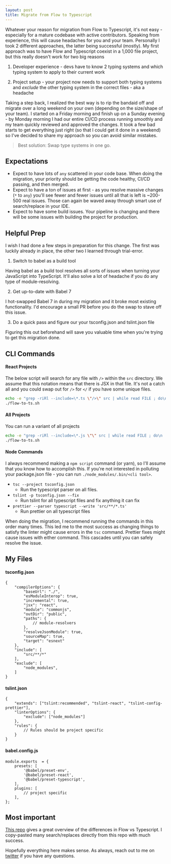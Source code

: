 ```yaml
---
layout: post
title: Migrate from Flow to Typescript
---
```


Whatever your reason for migration from Flow to Typescript, it's not easy - especially for a mature codebase with active contributors. Speaking from experience, this will cause headaches for you and your team. Personally I took 2 different approaches, the latter being successful (mostly). My first approach was to have Flow and Typescript coexist in a 1,000 file project, but this really doesn't work for two big reasons 

1) Developer experience - devs have to know 2 typing systems and which typing system to apply to their current work

2) Project setup - your project now needs to support both typing systems and _exclude_ the other typing system in the correct files - aka a headache

Taking a step back, I realized the best way is to rip the bandaid off and migrate over a long weekend on your own (depending on the size/shape of your team). I started on a Friday morning and finish up on a Sunday evening - by Monday morning I had our entire CI/CD process running smoothly and my team quickly reviewed and approved the changes. It took a few bad starts to get everything just right (so that I could get it done in a weekend) so I've decided to share my approach so you can avoid similar mistakes.

> Best solution: Swap type systems in one go.

## Expectations
* Expect to have lots of `any` scattered in your code base. When doing the migration, your priority should be getting the code healthy, CI/CD passing, and then merged. 
* Expect to have a ton of issues at first - as you resolve massive changes (`*` to `any`) you'll see fewer and fewer issues until all that is left is ~200-500 real issues. Those can again be waved away through smart use of search/replace in your IDE.
* Expect to have some build issues. Your pipeline is changing and there will be some issues with building the project for production.

## Helpful Prep
I wish I had done a few steps in preparation for this change. The first was luckily already in place, the other two I learned through trial-error.

1) Switch to babel as a build tool

Having babel as a build tool resolves all sorts of issues when turning your JavaScript into TypeScript. It'll also solve a lot of headache if you do any type of module-resolving. 

2) Get up-to-date with Babel 7

I hot-swapped Babel 7 in during my migration and it broke most existing functionality. I'd encourage a small PR before you do the swap to stave off this issue.

3) Do a quick pass and figure our your tsconfig.json and tslint.json file

Figuring this out beforehand will save you valuable time when you're trying to get this migration done. 

## CLI Commands
#### React Projects
The below script will search for any file with `/>` within the `src` directory. We assume that this notation means that there is JSX in that file. It's not a catch all and you could swap out for `/>` for `</` if you have some unique files.
````bash
echo -e "grep -riRl --include=\*.ts \"/>\" src | while read FILE ; do\n    echo $FILE;\n    mv -v \"$FILE\" \"${FILE/.ts/.tsx}\";\ndone" >> flow-to-ts.sh
./flow-to-ts.sh
````

#### All Projects
You can run a variant of all projects

````bash
echo -e "grep -riRl --include=\*.js \"\" src | while read FILE ; do\n    echo $FILE;\n    mv -v \"$FILE\" \"${FILE/.js/.ts}\";\ndone" >> flow-to-ts.sh
./flow-to-ts.sh
````

#### Node Commands
I always recommend making a `npm script` command (or yarn), so I'll assume that you know how to accomplish this. If you're not interested in polluting your package.json file - you can run `./node_modules/.bin/<cli tool>`.

* `tsc --project tsconfig.json`
	* Run the typescript parser on all files.
* `tslint -p tsconfig.json --fix`
	* Run tslint for all typescript files and fix anything it can fix
* `prettier --parser typescript --write 'src/**/*.ts'`
	* Run prettier on all typescript files

When doing the migration, I recommend running the commands in this order many times. This led me to the most success as changing things to satisfy the linter might cause errors in the `tsc` command. Prettier fixes might cause issues with either command. This cascades until you can safely resolve the issue.

## My Files
#### tsconfig.json
````
{
	"compilerOptions": {
		"baseUrl": "./",
		"esModuleInterop": true,
		"incremental": true,
		"jsx": "react",
		"module": "commonjs",
		"outDir": "public",
		"paths": {
			// module-resolvers
		},
		"resolveJsonModule": true,
		"sourceMap": true,
		"target": "esnext"
	},
	"include": [
		"src/**/*"
	],
	"exclude": [
		"node_modules",
	]
}
````

#### tslint.json
````
{
	"extends": ["tslint:recommended", "tslint-react", "tslint-config-prettier"],
	"linterOptions": {
		"exclude": ["node_modules"]
	},
	"rules": {
		// Rules should be project specific
	}
}
````

#### babel.config.js
````
module.exports  = {
	presets: [
		'@babel/preset-env',
		'@babel/preset-react',
		'@babel/preset-typescript',
	],
	plugins: [
		// project specific
	],
};
````

## Most important
[This repo](https://github.com/bcherny/flow-to-typescript#typescript-vs-flow) gives a great overview of the differences in Flow vs Typescript. I copy-pasted many search/replaces directly from this repo with much success. 

Hopefully everything here makes sense. As always, reach out to me on  [twitter](https://twitter.com/fuhton)  if you have any questions.
